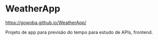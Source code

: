 # WeatherApp

https://gowoba.github.io/WeatherApp/ 

Projeto de app para previsão do tempo para estudo de APIs, frontend.

